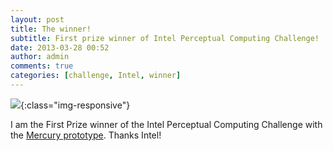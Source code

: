```yaml
---
layout: post
title: The winner!
subtitle: First prize winner of Intel Perceptual Computing Challenge!
date: 2013-03-28 00:52
author: admin
comments: true
categories: [challenge, Intel, winner]
---
```


![](/blog/images/uploads/2013/03/perc-challenge-banner.jpg){:class="img-responsive"}

I am the First Prize winner of the Intel Perceptual Computing Challenge with the <a href="http://glow3d.com/blog/2013/03/05/better-video-of-mercury-prototype/">Mercury prototype</a>.
Thanks Intel!
